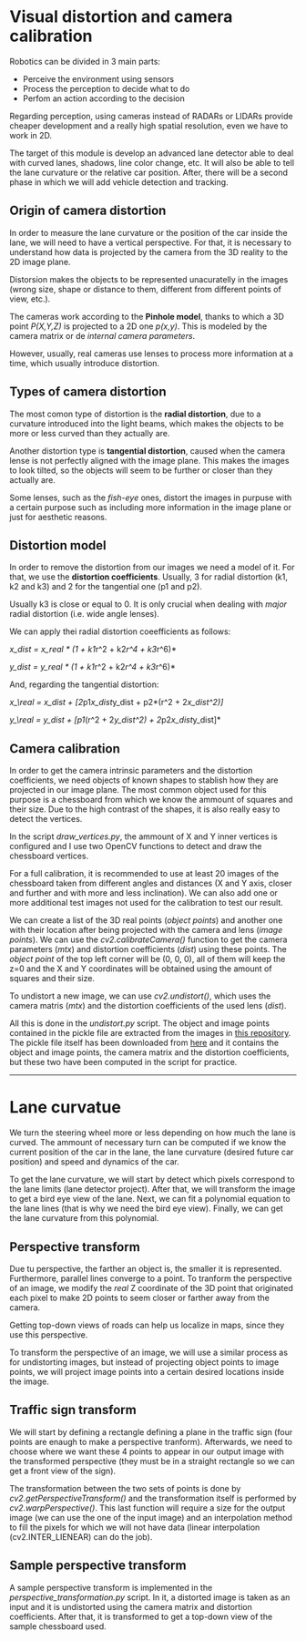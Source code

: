 # Visual distortion and camera calibration
 
Robotics can be divided in 3 main parts:
- Perceive the environment using sensors
- Process the perception to decide what to do
- Perfom an action according to the decision

Regarding perception, using cameras instead of RADARs or LIDARs provide cheaper development and a really high spatial resolution, even we have to work in 2D.

The target of this module is develop an advanced lane detector able to deal with curved lanes, shadows, line color change, etc. It will also be able to tell the lane curvature or the relative car position. After, there will be a second phase in which we will add vehicle detection and tracking.


## Origin of camera distortion

In order to measure the lane curvature or the position of the car inside the lane, we will need to have a vertical perspective. For that, it is necessary to understand how data is projected by the camera from the 3D reality to the 2D image plane.

Distorsion makes the objects to be represented unacuratelly in the images (wrong size, shape or distance to them, different from different points of view, etc.).

The cameras work according to the **Pinhole model**, thanks to which a 3D point *P(X,Y,Z)* is projected to a 2D one *p(x,y)*. This is modeled by the camera matrix or de *internal camera parameters*.

However, usually, real cameras use lenses to process more information at a time, which usually introduce distortion.


## Types of camera distortion

The most comon type of distortion is the **radial distortion**, due to a curvature introduced into the light beams, which makes the objects to be more or less curved than they actually are.

Another distortion type is **tangential distortion**, caused when the camera lense is not perfectly aligned with the image plane. This makes the images to look tilted, so the objects will seem to be further or closer than they actually are.

Some lenses, such as the *fish-eye* ones, distort the images in purpuse with a certain purpose such as including more information in the image plane or just for aesthetic reasons.


## Distortion model

In order to remove the distortion from our images we need a model of it. For that, we use the **distortion coefficients**. Usually, 3 for radial distortion (k1, k2 and k3) and 2 for the tangential one (p1 and p2).

Usually k3 is close or equal to 0. It is only crucial when dealing with *major* radial distortion (i.e. wide angle lenses).


We can apply thei radial distortion coeefficients as follows:

*x\_dist = x\_real * (1 + k1*r^2 + k2*r^4 + k3*r^6)*

*y\_dist = y\_real * (1 + k1*r^2 + k2*r^4 + k3*r^6)*


And, regarding the tangential distortion:

*x_\real = x\_dist + [2*p1*x\_dist*y\_dist + p2*(r^2 + 2*x\_dist^2)]*

*y_\real = y\_dist + [p1*(r^2 + 2*y\_dist^2) + 2*p2*x\_dist*y\_dist]*


## Camera calibration

In order to get the camera intrinsic parameters and the distortion coefficients, we need objects of known shapes to stablish how they are projected in our image plane. The most common object used for this purpose is a chessboard from which we know the ammount of squares and their size. Due to the high contrast of the shapes, it is also really easy to detect the vertices. 

In the script *draw_vertices.py*, the ammount of X and Y inner vertices is configured and I use two OpenCV functions to detect and draw the chessboard vertices.


For a full calibration, it is recommended to use at least 20 images of the chessboard taken from different angles and distances (X and Y axis, closer and further and with more and less inclination). We can also add one or more additional test images not used for the calibration to test our result.

We can create a list of the 3D real points (*object points*) and another one with their location after being projected with the camera and lens (*image points*). We can use the *cv2.calibrateCamera()* function to get the camera parameters (*mtx*) and distortion coefficients (*dist*) using these points. The *object point* of the top left corner will be (0, 0, 0), all of them will keep the z=0 and the X and Y coordinates will be obtained using the amount of squares and their size.

To undistort a new image, we can use *cv2.undistort()*, which uses the camera matris (*mtx*) and the distortion coefficients of the used lens (*dist*).


All this is done in the *undistort.py* script. The object and image points contained in the pickle file are extracted from the images in [this repository](https://github.com/udacity/CarND-Camera-Calibration). The pickle file itself has been downloaded from [here](https://s3-us-west-1.amazonaws.com/udacity-selfdrivingcar/files/Advanced_Lane_Finding_Images/correct_for_distortion/wide_dist_pickle.p) and it contains the object and image points, the camera matrix and the distortion coefficients, but these two have been computed in the script for practice.


---

# Lane curvatue

We turn the steering wheel more or less depending on how much the lane is curved. The ammount of necessary turn can be computed if we know the current position of the car in the lane, the lane curvature (desired future car position) and speed and dynamics of the car.

To get the lane curvature, we will start by detect which pixels correspond to the lane limits (lane detector project). After that, we will transform the image to get a bird eye view of the lane. Next, we can fit a polynomial equation to the lane lines (that is why we need the bird eye view). Finally, we can get the lane curvature from this polynomial.


## Perspective transform

Due tu perspective, the farther an object is, the smaller it is represented. Furthermore, parallel lines converge to a point. To tranform the perspective of an image, we modify the *real* Z coordinate of the 3D point that originated each pixel to make 2D points to seem closer or farther away from the camera.

Getting top-down views of roads can help us localize in maps, since they use this perspective.

To transform the perspective of an image, we will use a similar process as for undistorting images, but instead of projecting object points to image points, we will project image points into a certain desired locations inside the image.


## Traffic sign transform

We will start by defining a rectangle defining a plane in the traffic sign (four points are enaugh to make a perspective tranform). Afterwards, we need to choose where we want these 4 points to appear in our output image with the transformed perspective (they must be in a straight rectangle so we can get a front view of the sign).

The transformation between the two sets of points is done by *cv2.getPerspectiveTransform()* and the transformation itself is performed by *cv2.warpPerspective()*. This last function will require a size for the output image (we can use the one of the input image) and an interpolation method to fill the pixels for which we will not have data (linear interpolation (cv2.INTER\_LIENEAR) can do the job).


## Sample perspective transform

A sample perspective transform is implemented in the *perspective_transformation.py* script. In it, a distorted image is taken as an input and it is undistorted using the camera matrix and distortion coefficients. After that, it is transformed to get a top-down view of the sample chessboard used.


